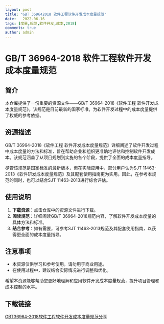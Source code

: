 ```yaml
---
layout: post
title: "GBT 369642018 软件工程软件开发成本度量规范"
date:   2022-06-16
tags: [度量,规范,软件开发,成本,2018]
comments: true
author: admin
---
```

# GB/T 36964-2018 软件工程软件开发成本度量规范

## 简介

本仓库提供了一份重要的资源文件——GB/T 36964-2018《软件工程 软件开发成本度量规范》。该规范是目前最新的国家标准，为软件开发过程中的成本度量提供了权威的参考依据。

## 资源描述

GB/T 36964-2018《软件工程 软件开发成本度量规范》详细阐述了软件开发过程中成本度量的方法和标准，旨在帮助企业和组织更准确地评估和控制软件开发成本。该规范涵盖了从项目规划到实施的各个阶段，提供了全面的成本度量指导。

尽管该规范是国家标准的最新版本，但在实际应用中，部分用户认为SJT 11463-2013《软件研发成本度量规范》及其配套使用指南更为实用。因此，在参考本规范的同时，也可以结合SJT 11463-2013进行综合评估。

## 使用说明

1. **下载资源**：点击仓库中的资源文件进行下载。
2. **阅读规范**：详细阅读GB/T 36964-2018规范内容，了解软件开发成本度量的具体方法和标准。
3. **结合参考**：如有需要，可参考SJT 11463-2013规范及其配套使用指南，以获得更全面的成本度量指导。

## 注意事项

- 本资源仅供学习和参考使用，请勿用于商业用途。
- 在使用过程中，建议结合实际情况进行调整和优化。

希望本资源能够帮助您更好地理解和应用软件开发成本度量规范，提升项目管理和成本控制的水平。

## 下载链接

[GBT36964-2018软件工程软件开发成本度量规范分享](https://pan.quark.cn/s/8f26d0cef466)